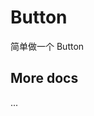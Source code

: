 <script setup>
import CustomComponent from './Button.vue'

</script>

# Button

简单做一个 Button

<CustomComponent />

## More docs

...
